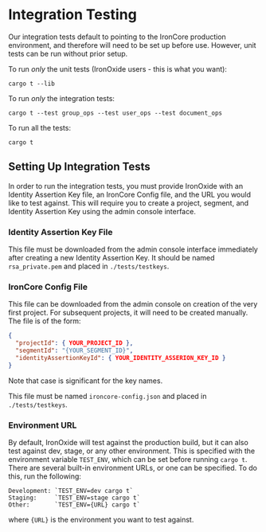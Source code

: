 # Integration Testing

Our integration tests default to pointing to the IronCore production environment, and therefore will need to be set up before use. However, unit tests can be run without prior setup.

To run _only_ the unit tests (IronOxide users - this is what you want):

`cargo t --lib`

To run _only_ the integration tests:

`cargo t --test group_ops --test user_ops --test document_ops`

To run all the tests:

`cargo t`

## Setting Up Integration Tests

In order to run the integration tests, you must provide IronOxide with an Identity Assertion Key file, an IronCore Config file, and the URL you would like to test against. This will require you to create a project, segment, and Identity Assertion Key using the admin console interface.

### Identity Assertion Key File

This file must be downloaded from the admin console interface immediately after creating a new Identity Assertion Key. It should be named `rsa_private.pem` and placed in `./tests/testkeys`.

### IronCore Config File

This file can be downloaded from the admin console on creation of the very first project. For subsequent projects, it will need to be created manually. The file is of the form:

```json
{
  "projectId": { YOUR_PROJECT_ID },
  "segmentId": "{YOUR_SEGMENT_ID}",
  "identityAssertionKeyId": { YOUR_IDENTITY_ASSERION_KEY_ID }
}
```

Note that case is significant for the key names.

This file must be named `ironcore-config.json` and placed in `./tests/testkeys`.

### Environment URL

By default, IronOxide will test against the production build, but it can also test against dev, stage, or any other environment. This is specified with the environment variable `TEST_ENV`, which can be set before running `cargo t`. There are several built-in environment URLs, or one can be specified. To do this, run the following:

    Development: `TEST_ENV=dev cargo t`
    Staging:     `TEST_ENV=stage cargo t`
    Other:       `TEST_ENV={URL} cargo t`

where `{URL}` is the environment you want to test against.

